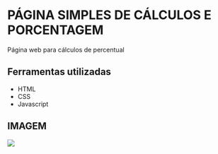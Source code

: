 # PÁGINA SIMPLES DE CÁLCULOS E PORCENTAGEM
Página web para cálculos de percentual

## Ferramentas utilizadas 

- HTML
- CSS
- Javascript

## IMAGEM
![](https://i.imgur.com/5hfHrVd.gif)

